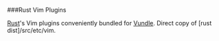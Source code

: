 ###Rust Vim Plugins

[Rust][1]'s Vim plugins conveniently bundled for [Vundle][2].  Direct copy of 
[rust dist]/src/etc/vim.

[1]:http://rust-lang.org/
[2]:http://github.com/gmarik/vundle
